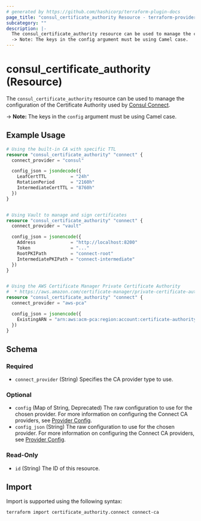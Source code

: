 ```yaml
---
# generated by https://github.com/hashicorp/terraform-plugin-docs
page_title: "consul_certificate_authority Resource - terraform-provider-consul"
subcategory: ""
description: |-
  The consul_certificate_authority resource can be used to manage the configuration of the Certificate Authority used by Consul Connect https://www.consul.io/docs/connect/ca.
  -> Note: The keys in the config argument must be using Camel case.
---
```


# consul_certificate_authority (Resource)

The `consul_certificate_authority` resource can be used to manage the configuration of the Certificate Authority used by [Consul Connect](https://www.consul.io/docs/connect/ca).

-> **Note:** The keys in the `config` argument must be using Camel case.

## Example Usage

```terraform
# Using the built-in CA with specific TTL
resource "consul_certificate_authority" "connect" {
  connect_provider = "consul"

  config_json = jsondecode({
    LeafCertTTL         = "24h"
    RotationPeriod      = "2160h"
    IntermediateCertTTL = "8760h"
  })
}


# Using Vault to manage and sign certificates
resource "consul_certificate_authority" "connect" {
  connect_provider = "vault"

  config_json = jsonencode({
    Address             = "http://localhost:8200"
    Token               = "..."
    RootPKIPath         = "connect-root"
    IntermediatePKIPath = "connect-intermediate"
  })
}


# Using the AWS Certificate Manager Private Certificate Authority
#  * https://aws.amazon.com/certificate-manager/private-certificate-authority/
resource "consul_certificate_authority" "connect" {
  connect_provider = "aws-pca"

  config_json = jsonencode({
    ExistingARN = "arn:aws:acm-pca:region:account:certificate-authority/12345678-1234-1234-123456789012"
  })
}
```

<!-- schema generated by tfplugindocs -->
## Schema

### Required

- `connect_provider` (String) Specifies the CA provider type to use.

### Optional

- `config` (Map of String, Deprecated) The raw configuration to use for the chosen provider. For more information on configuring the Connect CA providers, see [Provider Config](https://developer.hashicorp.com/consul/docs/connect/ca).
- `config_json` (String) The raw configuration to use for the chosen provider. For more information on configuring the Connect CA providers, see [Provider Config](https://developer.hashicorp.com/consul/docs/connect/ca).

### Read-Only

- `id` (String) The ID of this resource.

## Import

Import is supported using the following syntax:

```shell
terraform import certificate_authority.connect connect-ca
```
